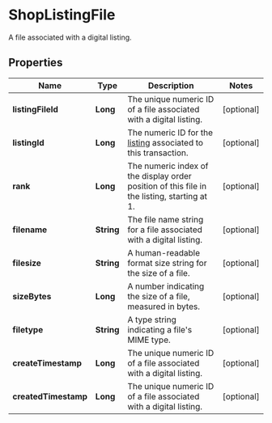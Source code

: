 

# ShopListingFile

A file associated with a digital listing.

## Properties

Name | Type | Description | Notes
------------ | ------------- | ------------- | -------------
**listingFileId** | **Long** | The unique numeric ID of a file associated with a digital listing. |  [optional]
**listingId** | **Long** | The numeric ID for the [listing](/documentation/reference#tag/ShopListing) associated to this transaction. |  [optional]
**rank** | **Long** | The numeric index of the display order position of this file in the listing, starting at 1. |  [optional]
**filename** | **String** | The file name string for a file associated with a digital listing. |  [optional]
**filesize** | **String** | A human-readable format size string for the size of a file. |  [optional]
**sizeBytes** | **Long** | A number indicating the size of a file, measured in bytes. |  [optional]
**filetype** | **String** | A type string indicating a file&#39;s MIME type. |  [optional]
**createTimestamp** | **Long** | The unique numeric ID of a file associated with a digital listing. |  [optional]
**createdTimestamp** | **Long** | The unique numeric ID of a file associated with a digital listing. |  [optional]



